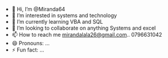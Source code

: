 - 👋 Hi, I’m @Miranda64
- 👀 I’m interested in systems and technology 
- 🌱 I’m currently learning VBA and SQL
- 💞️ I’m looking to collaborate on anything Systems and excel
- 📫 How to reach me mirandalala26@gmail.com.. 0796631042
- 😄 Pronouns: ...
- ⚡ Fun fact: ...

<!---
Miranda64/Miranda64 is a ✨ special ✨ repository because its `README.md` (this file) appears on your GitHub profile.
You can click the Preview link to take a look at your changes.
--->
